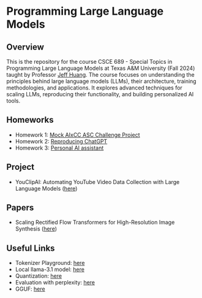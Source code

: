 # Programming Large Language Models

## Overview
This is the repository for the course CSCE 689 - Special Topics in Programming Large Language Models at Texas A&M University (Fall 2024) taught by Professor [Jeff Huang](https://engineering.tamu.edu/cse/profiles/huang-jeff.html). The course focuses on understanding the principles behind large language models (LLMs), their architecture, training methodologies, and applications. It explores advanced techniques for scaling LLMs, reproducing their functionality, and building personalized AI tools.

## Homeworks
* Homework 1: [Mock AIxCC ASC Challenge Project](./homeworks/hw1)
* Homework 2: [Reproducing ChatGPT](./homeworks/hw2)
* Homework 3: [Personal AI assistant](./homeworks/hw3)

## Project
* YouClipAI: Automating YouTube Video Data Collection with Large Language Models ([here](https://github.com/Morris88826/YouClipAI))

## Papers
* Scaling Rectified Flow Transformers for High-Resolution Image Synthesis ([here](https://github.com/Morris88826/CSCE-689-PROGRAMMING-LLMs/blob/main/papers/research%20presentation/Rectified%20Flow%20(Stable%20Diffusion).pdf))

## Useful Links
* Tokenizer Playground: [here](https://huggingface.co/spaces/Xenova/the-tokenizer-playground)
* Local llama-3.1 model: [here](https://github.com/ollama/ollama)
* Quantization: [here](https://github.com/ggerganov/llama.cpp/blob/master/examples/quantize/README.md)
* Evaluation with perplexity: [here](https://github.com/ggerganov/llama.cpp/blob/master/examples/perplexity/README.md)
* GGUF: [here](https://github.com/ggerganov/ggml/blob/master/docs/gguf.md)
